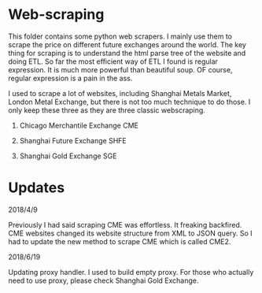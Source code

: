 # Web-scraping

This folder contains some python web scrapers. I mainly use them to scrape the price on different future exchanges around the world. The key thing for scraping is to understand the html parse tree of the website and doing ETL. So far the most efficient way of ETL I found is regular expression. It is much more powerful than beautiful soup. OF course, regular expression is a pain in the ass. 

I used to scrape a lot of websites, including Shanghai Metals Market, London Metal Exchange, but there is not too much technique to do those. I only keep these three as they are three classic webscraping.

1. Chicago Merchantile Exchange CME

2. Shanghai Future Exchange SHFE

3. Shanghai Gold Exchange SGE

# Updates

2018/4/9

Previously I had said scraping CME was effortless. It freaking backfired. CME websites changed its website structure from XML to JSON query. So I had to update the new method to scrape CME which is called CME2.

2018/6/19

Updating proxy handler. I used to build empty proxy. For those who actually need to use proxy, please check Shanghai Gold Exchange.
